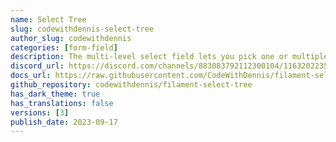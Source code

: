 ```yaml
---
name: Select Tree
slug: codewithdennis-select-tree
author_slug: codewithdennis
categories: [form-field]
description: The multi-level select field lets you pick one or multiple options from a list that's neatly organized into different levels.
discord_url: https://discord.com/channels/883083792112300104/1163202235057057792
docs_url: https://raw.githubusercontent.com/CodeWithDennis/filament-select-tree/3.x/README.md
github_repository: codewithdennis/filament-select-tree
has_dark_theme: true
has_translations: false
versions: [3]
publish_date: 2023-09-17
---
```

